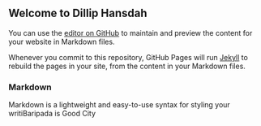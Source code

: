 ## Welcome to Dillip Hansdah

You can use the [editor on GitHub](https://github.com/dilliphansdah/i/edit/main/README.md) to maintain and preview the content for your website in Markdown files.

Whenever you commit to this repository, GitHub Pages will run [Jekyll](https://jekyllrb.com/) to rebuild the pages in your site, from the content in your Markdown files.

### Markdown

Markdown is a lightweight and easy-to-use syntax for styling your writiBaripada is Good City
